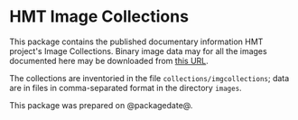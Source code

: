 # HMT Image Collections #

This package contains the published documentary information HMT project's Image Collections.    Binary image data may for all the images documented here may be downloaded from [this URL](http://amphoreus.hpcc.uh.edu/hmt/hmt-image-archive/).

The collections are inventoried in the file `collections/imgcollections`;  data are in files in comma-separated format in the directory `images`.

This package was prepared on @packagedate@.


